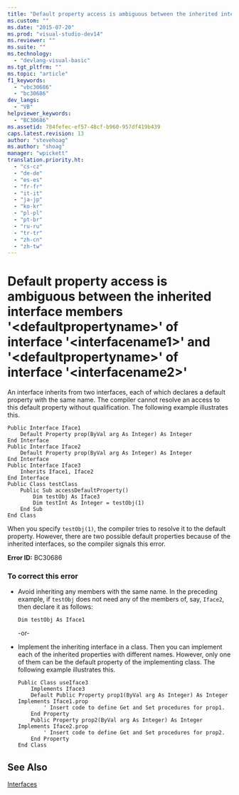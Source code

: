 ```yaml
---
title: "Default property access is ambiguous between the inherited interface members &#39;&lt;defaultpropertyname&gt;&#39; of interface &#39;&lt;interfacename1&gt;&#39; and &#39;&lt;defaultpropertyname&gt;&#39; of interface &#39;&lt;interfacename2&gt;&#39; | Microsoft Docs"
ms.custom: ""
ms.date: "2015-07-20"
ms.prod: "visual-studio-dev14"
ms.reviewer: ""
ms.suite: ""
ms.technology: 
  - "devlang-visual-basic"
ms.tgt_pltfrm: ""
ms.topic: "article"
f1_keywords: 
  - "vbc30686"
  - "bc30686"
dev_langs: 
  - "VB"
helpviewer_keywords: 
  - "BC30686"
ms.assetid: 784fefec-ef57-48cf-b960-957df419b439
caps.latest.revision: 13
author: "stevehoag"
ms.author: "shoag"
manager: "wpickett"
translation.priority.ht: 
  - "cs-cz"
  - "de-de"
  - "es-es"
  - "fr-fr"
  - "it-it"
  - "ja-jp"
  - "ko-kr"
  - "pl-pl"
  - "pt-br"
  - "ru-ru"
  - "tr-tr"
  - "zh-cn"
  - "zh-tw"
---
```

# Default property access is ambiguous between the inherited interface members &#39;&lt;defaultpropertyname&gt;&#39; of interface &#39;&lt;interfacename1&gt;&#39; and &#39;&lt;defaultpropertyname&gt;&#39; of interface &#39;&lt;interfacename2&gt;&#39;
An interface inherits from two interfaces, each of which declares a default property with the same name. The compiler cannot resolve an access to this default property without qualification. The following example illustrates this.  
  
```  
Public Interface Iface1  
    Default Property prop(ByVal arg As Integer) As Integer  
End Interface  
Public Interface Iface2  
    Default Property prop(ByVal arg As Integer) As Integer  
End Interface  
Public Interface Iface3  
    Inherits Iface1, Iface2  
End Interface  
Public Class testClass  
    Public Sub accessDefaultProperty()  
        Dim testObj As Iface3  
        Dim testInt As Integer = testObj(1)  
    End Sub  
End Class  
```  
  
 When you specify `testObj(1)`, the compiler tries to resolve it to the default property. However, there are two possible default properties because of the inherited interfaces, so the compiler signals this error.  
  
 **Error ID:** BC30686  
  
### To correct this error  
  
-   Avoid inheriting any members with the same name. In the preceding example, if `testObj` does not need any of the members of, say, `Iface2`, then declare it as follows:  
  
    ```  
    Dim testObj As Iface1  
    ```  
  
     -or-  
  
-   Implement the inheriting interface in a class. Then you can implement each of the inherited properties with different names. However, only one of them can be the default property of the implementing class. The following example illustrates this.  
  
    ```  
    Public Class useIface3  
        Implements Iface3  
        Default Public Property prop1(ByVal arg As Integer) As Integer Implements Iface1.prop  
            ' Insert code to define Get and Set procedures for prop1.  
        End Property  
        Public Property prop2(ByVal arg As Integer) As Integer Implements Iface2.prop  
            ' Insert code to define Get and Set procedures for prop2.  
        End Property  
    End Class  
    ```  
  
## See Also  
 [Interfaces](../../../visual-basic/programming-guide/language-features/interfaces/index.md)